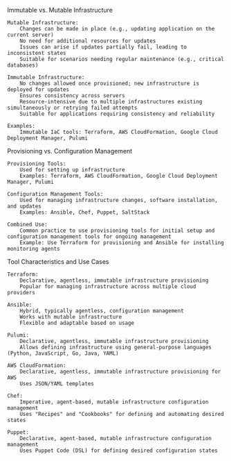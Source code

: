 Immutable vs. Mutable Infrastructure

    Mutable Infrastructure:
        Changes can be made in place (e.g., updating application on the current server)
        No need for additional resources for updates
        Issues can arise if updates partially fail, leading to inconsistent states
        Suitable for scenarios needing regular maintenance (e.g., critical databases)

    Immutable Infrastructure:
        No changes allowed once provisioned; new infrastructure is deployed for updates
        Ensures consistency across servers
        Resource-intensive due to multiple infrastructures existing simultaneously or retrying failed attempts
        Suitable for applications requiring consistency and reliability

    Examples:
        Immutable IaC tools: Terraform, AWS CloudFormation, Google Cloud Deployment Manager, Pulumi

Provisioning vs. Configuration Management

    Provisioning Tools:
        Used for setting up infrastructure
        Examples: Terraform, AWS CloudFormation, Google Cloud Deployment Manager, Pulumi

    Configuration Management Tools:
        Used for managing infrastructure changes, software installation, and updates
        Examples: Ansible, Chef, Puppet, SaltStack

    Combined Use:
        Common practice to use provisioning tools for initial setup and configuration management tools for ongoing management
        Example: Use Terraform for provisioning and Ansible for installing monitoring agents

Tool Characteristics and Use Cases

    Terraform:
        Declarative, agentless, immutable infrastructure provisioning
        Popular for managing infrastructure across multiple cloud providers

    Ansible:
        Hybrid, typically agentless, configuration management
        Works with mutable infrastructure
        Flexible and adaptable based on usage

    Pulumi:
        Declarative, agentless, immutable infrastructure provisioning
        Allows defining infrastructure using general-purpose languages (Python, JavaScript, Go, Java, YAML)

    AWS CloudFormation:
        Declarative, agentless, immutable infrastructure provisioning for AWS
        Uses JSON/YAML templates

    Chef:
        Imperative, agent-based, mutable infrastructure configuration management
        Uses "Recipes" and "Cookbooks" for defining and automating desired states

    Puppet:
        Declarative, agent-based, mutable infrastructure configuration management
        Uses Puppet Code (DSL) for defining desired configuration states
